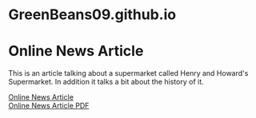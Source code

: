 # GreenBeans09.github.io
<h1>Online News Article</h1>
<p>This is an article talking about a supermarket called Henry and Howard's Supermarket. In addition it talks a bit about the history of it.</p> 
<a href="greenbeans09.github.io/WebDesign/OnlineNewsArticle.html" target="_self"> Online News Article </a
                                                                                                        <br> </br>
<a href=greenbeans09.github.io/WebDesign/Documents/Online News Article (Max Koerth).pdf" target="_self"> Online News Article PDF </a>

